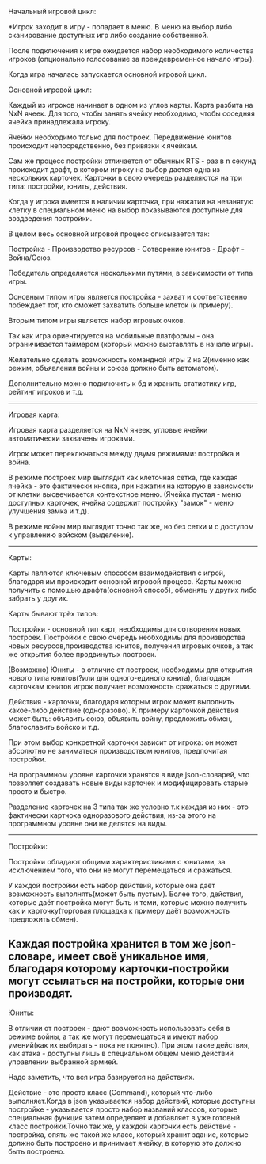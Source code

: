 Начальный игровой цикл:

*Игрок заходит в игру - попадает в меню. В меню на выбор либо сканирование доступных игр либо создание собственной.

После подключения к игре ожидается набор необходимого количества игроков (опционально голосование за преждевременное начало игры).

Когда игра началась запускается основной игровой цикл.

Основной игровой цикл:

Каждый из игроков начинает в одном из углов карты. Карта разбита на NxN ячеек. Для того, чтобы занять ячейку необходимо, чтобы соседняя ячейка принадлежала игроку.

Ячейки необходимо только для построек. Передвижение юнитов происходит непосредственно, без привязки к ячейкам.

Сам же процесс постройки отличается от обычных RTS - раз в n cекунд происходит драфт, в котором игроку на выбор дается одна из нескольких карточек. Карточки в свою очередь разделяются на три типа: постройки, юниты, действия.

Когда у игрока имеется в наличии карточка, при нажатии на незанятую клетку в специальном меню на выбор показываются доступные для воздведения постройки.

В целом весь основной игровой процесс описывается так:

Постройка - Производство ресурсов - Сотворение юнитов - Драфт - Война/Союз.

Победитель определяется несколькими путями, в зависимости от типа игры.

Основным типом игры является постройка - захват и соответственно побеждает тот, кто сможет захватить больше клеток (к примеру).

Вторым типом игры является набор игровых очков.

Так как игра ориентируется на мобильные платформы - она ограничивается таймером (который можно выставлять в начале игры).

Желательно сделать возможность командной игры 2 на 2(именно как режим, объявления войны и союза должно быть автоматом).

Дополнительно можно подключить к бд и хранить статистику игр, рейтинг игроков и т.д.

---------------------------------------------------------
Игровая карта:

Игровая карта разделяется на NxN ячеек, угловые ячейки автоматически захвачены игроками.

Игрок может переключаться между двумя режимами: постройка и война.

В режиме построек мир выглядит как клеточная сетка, где каждая ячейка - это фактически кнопка, при нажатии на которую в зависмости от клетки высвечивается контекстное меню. (Ячейка пустая - меню доступных карточек, ячейка содержит постройку "замок" - меню улучшения замка и т.д).

В режиме войны мир выглядит точно так же, но без сетки и с доступом к управлению войском (выделение).

---------------------------------------------------------
Карты:

Карты являются ключевым способом взаимодействия с игрой, благодаря им происходит основной игровой процесс. Карты можно получить с помощью драфта(основной способ), обменять у других либо забрать у других.

Карты бывают трёх типов:

Постройки - основной тип карт, необходимы для сотворения новых построек. Постройки с свою очередь необходимы для производства новых ресурсов,производства юнитов, получения игровых очков, а так же открытия более продвинутых построек.

(Возможно) Юниты - в отличие от построек, необходимы для открытия нового типа юнитов(?или для одного-единого юнита), благодаря карточкам юнитов игрок получает возможность сражаться с другими.

Действия - карточки, благодаря которым игрок может выполнить какое-либо действие (одноразово). К примеру карточкой действия может быть: объявить союз, объявить войну, предложить обмен, благославить войско и т.д.

При этом выбор конкретной карточки зависит от игрока: он может абсолютно не заниматься производством юнитов, предпочитая постройки.


На программном уровне карточки хранятся в виде json-словарей, что позволяет создавать новые виды карточек и модифицировать старые просто и быстро.

Разделение карточек на 3 типа так же условно т.к каждая из них - это фактически картчока одноразового действия, из-за этого на программном уровне они не делятся на виды.

---------------------------------------------------------
Постройки:

Постройки обладают общими характеристиками с юнитами, за исключением того, что они не могут перемещаться и сражаться.

У каждой постройки есть набор действий, которые она даёт возможность выполнять(может быть пустым). Более того, действия, которые даёт постройка могут быть и теми, которые можно получить как и карточку(торговая площадка к примеру даёт возможность предложить обмен).

Каждая постройка хранится в том же json-словаре, имеет своё уникальное имя, благодаря которому карточки-постройки могут ссылаться на постройки, которые они производят.
---------------------------------------------------------
Юниты:

В отличии от построек - дают возможность использовать себя в режиме войны, а так же могут перемещаться и имеют набор умений(как их выбирать - пока не понятно). При этом такие действия, как атака - доступны лишь в специальном общем меню действий управлении выбранной армией.


Надо заметить, что вся игра базируется на действиях.

Действие - это просто класс (Command), который что-либо выполняет.Когда в json указывается набор действий, которые доступны постройке - указывается просто набор названий классов, которые специальная функция затем определяет и добавляет в уже готовый класс постройки.Точно так же, у каждой карточки есть действие - постройка, опять же такой же класс, который хранит здание, которые должно быть построено и принимает ячейку, в которую это должно быть построено.